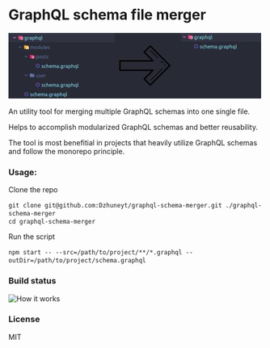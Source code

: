 # GraphQL schema file merger

![How it works](./assets/how_it_works.jpg)

An utility tool for merging multiple GraphQL schemas into one single file.

Helps to accomplish modularized GraphQL schemas and better reusability.

The tool is most benefitial in projects that heavily utilize GraphQL schemas and follow the monorepo principle.

### Usage:

Clone the repo

    git clone git@github.com:Dzhuneyt/graphql-schema-merger.git ./graphql-schema-merger
    cd graphql-schema-merger

Run the script
    
    npm start -- --src=/path/to/project/**/*.graphql --outDir=/path/to/project/schema.graphql
    
    
   
### Build status 
![How it works](https://github.com/Dzhuneyt/graphql-schema-merger/workflows/Test/badge.svg)


### License
MIT